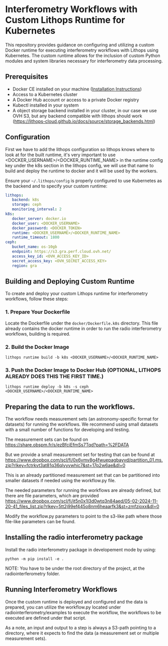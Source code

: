 # Interferometry Workflows with Custom Lithops Runtime for Kubernetes

This repository provides guidance on configuring and utilizing a custom Docker runtime for executing interferometry workflows with Lithops using Kubernetes. The custom runtime allows for the inclusion of custom Python modules and system libraries necessary for interferometry data processing.

## Prerequisites

- Docker CE installed on your machine ([Installation Instructions](https://docs.docker.com/get-docker/))
- Access to a Kubernetes cluster
- A Docker Hub account or access to a private Docker registry
- Kubectl installed in your system
- A object storage backend installed in your cluster, in our case we use OVH S3, but any backend compatible with lithops should work (https://lithops-cloud.github.io/docs/source/storage_backends.html) 

## Configuration
First we have to add the lithops configuration so lithops knows where to look at for the built runtime, it's very important to use <DOCKER_USERNAME>/<DOCKER_RUNTIME_NAME> in the runtime config key under the k8s section in the lithops config, we will use that name to build and deploy the runtime to docker and it will be used by the workers.

Ensure your `~/.lithops/config` is properly configured to use Kubernetes as the backend and to specify your custom runtime:

```yaml
lithops:
   backend: k8s
   storage: ceph
   monitoring_interval: 2
k8s:
   docker_server: docker.io
   docker_user: <DOCKER_USERNAME>
   docker_password: <DOCKER_TOKEN>
   runtime: <DOCKER_USERNAME>/<DOCKER_RUNTIME_NAME>
   runtime_timeout: 1800
ceph:
   bucket_name: os-10gb
   endpoint: https://s3.gra.perf.cloud.ovh.net/
   access_key_id: <OVH_ACCESS_KEY_ID>
   secret_access_key: <OVH_SECRET_ACCESS_KEY>
   region: gra

```


## Building and Deploying Custom Runtime

To create and deploy your custom Lithops runtime for interferometry workflows, follow these steps:

### 1. Prepare Your Dockerfile

Locate the Dockerfile under the `docker/Dockerfile.k8s` directory. This file already contains the docker runtime in order to run the radio interferometry workflows, building is required.

### 2. Build the Docker Image
```
lithops runtime build -b k8s <DOCKER_USERNAME>/<DOCKER_RUNTIME_NAME>
```

### 3. Push the Docker Image to Docker Hub (OPTIONAL, LITHOPS ALREADY DOES THIS THE FIRST TIME.)
```
lithops runtime deploy -b k8s -s ceph <DOCKER_USERNAME>/<DOCKER_RUNTIME_NAME>

```


## Preparing the data to run the workflows.

The workflow needs measurement sets (an astronomy-specific format for datasets) for running the workflows.
We recommend using small datasets with a small number of functions for developing and testing.

The measurement sets can be found on https://share.obspm.fr/s/ezBfciEfmSs7Tqd?path=%2FDATA

But we provide a small measurement set for testing that can be found at https://www.dropbox.com/scl/fi/0x6vmv8g4fwuepagbayvd/partition_01.ms.zip?rlkey=fctrkvt3at81q36qlvyvwhic7&st=17p2w6ae&dl=0

This is an already partitioned measurement set that can be partitioned into smaller datasets if needed using the workflow.py file.

The needed parameters for running the workflows are already defined, but there are file parameters, which are provided https://www.dropbox.com/scl/fi/it5n0x1l3d0wtq3n84aed/05-02-2024-11-20-41_files_list.zip?rlkey=5tt2j99ef445o8nm6heaarfk3&st=zmfzioxx&dl=0

Modify the workflow.py parameters to point to the s3-like path where those file-like parameters can be found.

## Installing the radio interferometry package

Install the radio interferometry package in developement mode by using:

```
python -m pip install -e .
```

NOTE: You have to be under the root directory of the project, at the radiointerferometry folder.
## Running Interferometry Workflows


Once the custom runtime is deployed and configured and the data is prepared, you can utilize the workflow.py located under radiointerferometry/examples to execute the workflow, the workflows to be executed are defined under that script.

As a note, an input and output to a step is always a S3-path pointing to a directory, where it expects to find the data (a measurement set or multiple measurement sets).



